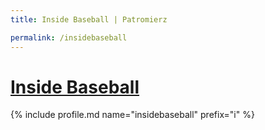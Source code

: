 ```yaml
---
title: Inside Baseball | Patromierz

permalink: /insidebaseball
---
```


# [Inside Baseball](https://patronite.pl/insidebaseball)

{% include profile.md name="insidebaseball" prefix="i" %}
